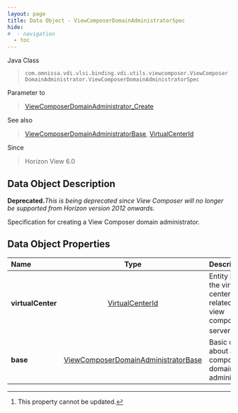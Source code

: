 ```yaml
---
layout: page
title: Data Object - ViewComposerDomainAdministratorSpec
hide:
#  - navigation
  - toc
---
```






Java Class
> `com.omnissa.vdi.vlsi.binding.vdi.utils.viewcomposer.ViewComposerDomainAdministrator.ViewComposerDomainAdministratorSpec`

Parameter to
> [ViewComposerDomainAdministrator_Create](vdi.utils.viewcomposer.ViewComposerDomainAdministrator.md#create)

See also
> [ViewComposerDomainAdministratorBase](vdi.utils.viewcomposer.ViewComposerDomainAdministrator.DomainAdministratorBase.md), [VirtualCenterId](vdi.entity.VirtualCenterId.md)

Since
> Horizon View 6.0


## Data Object Description

**Deprecated.**_This is being deprecated since View Composer will no longer be supported from Horizon version 2012 onwards._

Specification for creating a View Composer domain administrator.

## Data Object Properties

 Name | Type | Description
:---|:---:|:---
**virtualCenter**| [VirtualCenterId](vdi.entity.VirtualCenterId.md)|  Entity id for the virtual center related to the view composer server. [^2]
**base**| [ViewComposerDomainAdministratorBase](vdi.utils.viewcomposer.ViewComposerDomainAdministrator.DomainAdministratorBase.md)|  Basic data about a view composer domain administrator.
 


 


[^2]: This property cannot be updated.